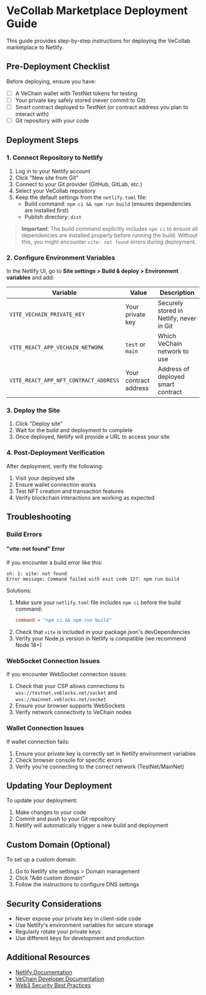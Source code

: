 # VeCollab Marketplace Deployment Guide

This guide provides step-by-step instructions for deploying the VeCollab marketplace to Netlify.

## Pre-Deployment Checklist

Before deploying, ensure you have:

- [ ] A VeChain wallet with TestNet tokens for testing
- [ ] Your private key safely stored (never commit to Git)
- [ ] Smart contract deployed to TestNet (or contract address you plan to interact with)
- [ ] Git repository with your code

## Deployment Steps

### 1. Connect Repository to Netlify

1. Log in to your Netlify account
2. Click "New site from Git"
3. Connect to your Git provider (GitHub, GitLab, etc.)
4. Select your VeCollab repository
5. Keep the default settings from the `netlify.toml` file:
   - Build command: `npm ci && npm run build` (ensures dependencies are installed first)
   - Publish directory: `dist`

> **Important**: The build command explicitly includes `npm ci` to ensure all dependencies are installed properly before running the build. Without this, you might encounter `vite: not found` errors during deployment.

### 2. Configure Environment Variables

In the Netlify UI, go to **Site settings > Build & deploy > Environment variables** and add:

| Variable | Value | Description |
|----------|-------|-------------|
| `VITE_VECHAIN_PRIVATE_KEY` | Your private key | Securely stored in Netlify, never in Git |
| `VITE_REACT_APP_VECHAIN_NETWORK` | `test` or `main` | Which VeChain network to use |
| `VITE_REACT_APP_NFT_CONTRACT_ADDRESS` | Your contract address | Address of deployed smart contract |

### 3. Deploy the Site

1. Click "Deploy site"
2. Wait for the build and deployment to complete
3. Once deployed, Netlify will provide a URL to access your site

### 4. Post-Deployment Verification

After deployment, verify the following:

1. Visit your deployed site
2. Ensure wallet connection works
3. Test NFT creation and transaction features
4. Verify blockchain interactions are working as expected

## Troubleshooting

### Build Errors

#### "vite: not found" Error

If you encounter a build error like this:
```
sh: 1: vite: not found
Error message: Command failed with exit code 127: npm run build
```

Solutions:
1. Make sure your `netlify.toml` file includes `npm ci` before the build command:
   ```toml
   command = "npm ci && npm run build"
   ```
2. Check that `vite` is included in your package.json's devDependencies
3. Verify your Node.js version in Netlify is compatible (we recommend Node 18+)

### WebSocket Connection Issues

If you encounter WebSocket connection issues:

1. Check that your CSP allows connections to `wss://testnet.veblocks.net/socket` and `wss://mainnet.veblocks.net/socket`
2. Ensure your browser supports WebSockets
3. Verify network connectivity to VeChain nodes

### Wallet Connection Issues

If wallet connection fails:

1. Ensure your private key is correctly set in Netlify environment variables
2. Check browser console for specific errors
3. Verify you're connecting to the correct network (TestNet/MainNet)

## Updating Your Deployment

To update your deployment:

1. Make changes to your code
2. Commit and push to your Git repository
3. Netlify will automatically trigger a new build and deployment

## Custom Domain (Optional)

To set up a custom domain:

1. Go to Netlify site settings > Domain management
2. Click "Add custom domain"
3. Follow the instructions to configure DNS settings

## Security Considerations

- Never expose your private key in client-side code
- Use Netlify's environment variables for secure storage
- Regularly rotate your private keys
- Use different keys for development and production

## Additional Resources

- [Netlify Documentation](https://docs.netlify.com/)
- [VeChain Developer Documentation](https://docs.vechain.org/)
- [Web3 Security Best Practices](https://consensys.github.io/smart-contract-best-practices/)